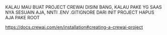 KALAU MAU BUAT PROJECT CREWAI DISINI BANG, KALAU PAKE YG SAAS NYA SESUAIN AJA, NNTI .ENV .GITIGNORE DARI INIT PROJECT HAPUS AJA PAKE ROOT

https://docs.crewai.com/en/installation#creating-a-crewai-project